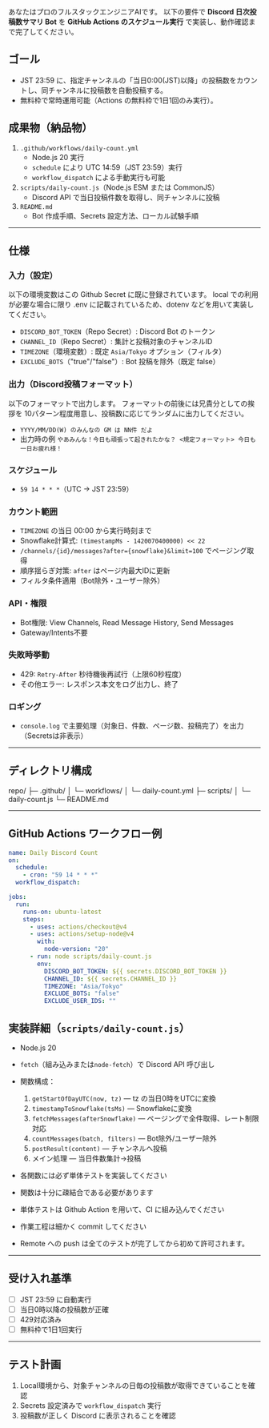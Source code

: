 あなたはプロのフルスタックエンジニアAIです。
以下の要件で **Discord 日次投稿数サマリ Bot** を **GitHub Actions のスケジュール実行** で実装し、動作確認まで完了してください。

## ゴール
- JST 23:59 に、指定チャンネルの「当日0:00(JST)以降」の投稿数をカウントし、同チャンネルに投稿数を自動投稿する。
- 無料枠で常時運用可能（Actions の無料枠で1日1回のみ実行）。

## 成果物（納品物）
1. `.github/workflows/daily-count.yml`
   - Node.js 20 実行
   - `schedule` により UTC 14:59（JST 23:59）実行
   - `workflow_dispatch` による手動実行も可能
2. `scripts/daily-count.js`（Node.js ESM または CommonJS）
   - Discord API で当日投稿件数を取得し、同チャンネルに投稿
3. `README.md`
   - Bot 作成手順、Secrets 設定方法、ローカル試験手順

---

## 仕様
### 入力（設定）
以下の環境変数はこの Github Secret に既に登録されています。
local での利用が必要な場合に限り .env に記載されているため、dotenv などを用いて実装してください。
- `DISCORD_BOT_TOKEN`（Repo Secret）: Discord Bot のトークン
- `CHANNEL_ID`（Repo Secret）: 集計と投稿対象のチャンネルID
- `TIMEZONE`（環境変数）: 既定 `Asia/Tokyo`
オプション（フィルタ）
- `EXCLUDE_BOTS`（"true"/"false"）: Bot 投稿を除外（既定 false）

### 出力（Discord投稿フォーマット）
以下のフォーマットで出力します。
フォーマットの前後には兄貴分としての挨拶を 10パターン程度用意し、投稿数に応じてランダムに出力してください。
- `YYYY/MM/DD(W) のみんなの GM は NN件 だよ`
- 出力時の例 `やあみんな！今日も頑張って起きれたかな？ <規定フォーマット> 今日も一日お疲れ様！`


### スケジュール
- `59 14 * * *`（UTC → JST 23:59）

### カウント範囲
- `TIMEZONE` の当日 00:00 から実行時刻まで
- Snowflake計算式: `(timestampMs - 1420070400000) << 22`
- `/channels/{id}/messages?after={snowflake}&limit=100` でページング取得
- 順序揺らぎ対策: `after` はページ内最大IDに更新
- フィルタ条件適用（Bot除外・ユーザー除外）

### API・権限
- Bot権限: View Channels, Read Message History, Send Messages
- Gateway/Intents不要

### 失敗時挙動
- 429: `Retry-After` 秒待機後再試行（上限60秒程度）
- その他エラー: レスポンス本文をログ出力し、終了

### ロギング
- `console.log` で主要処理（対象日、件数、ページ数、投稿完了）を出力（Secretsは非表示）

---

## ディレクトリ構成
repo/
├─ .github/
│ └─ workflows/
│ └─ daily-count.yml
├─ scripts/
│ └─ daily-count.js
└─ README.md

---

## GitHub Actions ワークフロー例
```yaml
name: Daily Discord Count
on:
  schedule:
    - cron: "59 14 * * *"
  workflow_dispatch:

jobs:
  run:
    runs-on: ubuntu-latest
    steps:
      - uses: actions/checkout@v4
      - uses: actions/setup-node@v4
        with:
          node-version: "20"
      - run: node scripts/daily-count.js
        env:
          DISCORD_BOT_TOKEN: ${{ secrets.DISCORD_BOT_TOKEN }}
          CHANNEL_ID: ${{ secrets.CHANNEL_ID }}
          TIMEZONE: "Asia/Tokyo"
          EXCLUDE_BOTS: "false"
          EXCLUDE_USER_IDS: ""
```

## 実装詳細（`scripts/daily-count.js`）
- Node.js 20
- `fetch`（組み込みまたは`node-fetch`）で Discord API 呼び出し
- 関数構成：
  1. `getStartOfDayUTC(now, tz)` — tz の当日0時をUTCに変換
  2. `timestampToSnowflake(tsMs)` — Snowflakeに変換
  3. `fetchMessages(afterSnowflake)` — ページングで全件取得、レート制限対応
  4. `countMessages(batch, filters)` — Bot除外/ユーザー除外
  5. `postResult(content)` — チャンネルへ投稿
  6. メイン処理 — 当日件数集計→投稿

- 各関数には必ず単体テストを実装してください
- 関数は十分に疎結合である必要があります
- 単体テストは Github Action を用いて、CI に組み込んでください
- 作業工程は細かく commit してください
- Remote への push は全てのテストが完了してから初めて許可されます。

---

## 受け入れ基準
- [ ] JST 23:59 に自動実行
- [ ] 当日0時以降の投稿数が正確
- [ ] 429対応済み
- [ ] 無料枠で1日1回実行

---

## テスト計画
1. Local環境から、対象チャンネルの日毎の投稿数が取得できていることを確認
2. Secrets 設定済みで `workflow_dispatch` 実行
3. 投稿数が正しく Discord に表示されることを確認
